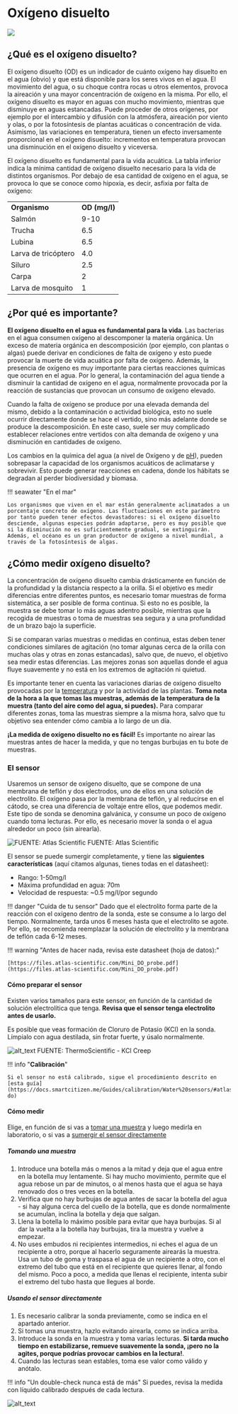 # Oxígeno disuelto

![](/assets/images/education/es/OD.jpg)

## ¿Qué es el oxígeno disuelto?

El oxígeno disuelto (OD) es un indicador de cuánto oxígeno hay disuelto en el agua (obvio) y que está disponible para los seres vivos en el agua. El movimiento del agua, o su choque contra rocas u otros elementos, provoca la aireación y una mayor concentración de oxígeno en la misma. Por ello, el oxígeno disuelto es mayor en aguas con mucho movimiento, mientras que disminuye en aguas estancadas. Puede proceder de otros orígenes, por ejemplo por el intercambio y difusión con la atmósfera, aireación por viento y olas, o por la fotosíntesis de plantas acuáticas o concentración de vida. Asimismo, las variaciones en temperatura, tienen un efecto inversamente proporcional en el oxígeno disuelto: incrementos en temperatura provocan una disminución en el oxígeno disuelto y viceversa.

El oxígeno disuelto es fundamental para la vida acuática. La tabla inferior indica la mínima cantidad de oxígeno disuelto necesario para la vida de distintos organismos. Por debajo de esa cantidad de oxígeno en el agua, se provoca lo que se conoce como hipoxia,  es decir, asfixia por falta de oxígeno:

<table>
  <tr>
   <td><strong>Organismo</strong>
   </td>
   <td><strong>OD (mg/l)</strong>
   </td>
  </tr>
  <tr>
   <td>Salmón
   </td>
   <td>9-10
   </td>
  </tr>
  <tr>
   <td>Trucha
   </td>
   <td>6.5
   </td>
  </tr>
  <tr>
   <td>Lubina
   </td>
   <td>6.5
   </td>
  </tr>
  <tr>
   <td>Larva de tricóptero
   </td>
   <td>4.0
   </td>
  </tr>
  <tr>
   <td>Siluro
   </td>
   <td>2.5
   </td>
  </tr>
  <tr>
   <td>Carpa
   </td>
   <td>2
   </td>
  </tr>
  <tr>
   <td>Larva de mosquito
   </td>
   <td>1
   </td>
  </tr>
</table>

## ¿Por qué es importante?

**El oxígeno disuelto en el agua es fundamental para la vida**. Las bacterias en el agua consumen oxígeno al descomponer la materia orgánica. Un exceso de materia orgánica en descomposición (por ejemplo, con plantas o algas) puede derivar en condiciones de falta de oxígeno y esto puede provocar la muerte de vida acuática por falta de oxígeno. Además, la presencia de oxígeno es muy importante para ciertas reacciones químicas que ocurren en el agua. Por lo general, la contaminación del agua tiende a disminuir la cantidad de oxígeno en el agua, normalmente provocada por la reacción de sustancias que provocan un consumo de oxígeno elevado.

Cuando la falta de oxígeno se produce por una elevada demanda del mismo, debido a la contaminación o actividad biológica, esto no suele ocurrir directamente donde se hace el vertido, sino más adelante donde se produce la descomposición. En este caso, suele ser muy complicado establecer relaciones entre vertidos con alta demanda de oxígeno y una disminución en cantidades de oxígeno.

Los cambios en la química del agua (a nivel de Oxígeno y de [pH](../pH)), pueden sobrepasar la capacidad de los organismos acuáticos de aclimatarse y sobrevivir. Esto puede generar reacciones en cadena, donde los hábitats se degradan al perder biodiversidad y biomasa.

!!! seawater "En el mar"

    Los organismos que viven en el mar están generalmente aclimatados a un porcentaje concreto de oxígeno. Las fluctuaciones en este parámetro por tanto pueden tener efectos devastadores: si el oxígeno disuelto desciende, algunas especies podrán adaptarse, pero es muy posible que si la disminución no es suficientemente gradual, se extinguirán. Además, el océano es un gran productor de oxígeno a nivel mundial, a través de la fotosíntesis de algas.

## ¿Cómo medir oxígeno disuelto?

La concentración de oxígeno disuelto cambia drásticamente en función de la profundidad y la distancia respecto a la orilla. Si el objetivo es medir diferencias entre diferentes puntos, es necesario tomar muestras de forma sistemática, a ser posible de forma continua. Si esto no es posible, la muestra se debe tomar lo más aguas adentro posible, mientras que la recogida de muestras o toma de muestras sea segura y a una profundidad de un brazo bajo la superficie.

Si se comparan varias muestras o medidas en continua, estas deben tener condiciones similares de agitación (no tomar algunas cerca de la orilla con muchas olas y otras en zonas estancadas), salvo que, de nuevo, el objetivo sea medir estas diferencias. Las mejores zonas son aquellas donde el agua fluye suavemente y no está en los extremos de agitación ni quietud.

Es importante tener en cuenta las variaciones diarias de oxígeno disuelto provocadas por la [temperatura](../T) y por la actividad de las plantas. **Toma nota de la hora a la que tomas las muestras, además de la temperatura de la muestra (tanto del aire como del agua, si puedes).** Para comparar diferentes zonas, toma las muestras siempre a la misma hora, salvo que tu objetivo sea entender cómo cambia a lo largo de un día.

**¡La medida de oxígeno disuelto no es fácil!** Es importante no airear las muestras antes de hacer la medida, y que no tengas burbujas en tu bote de muestras. 

### El sensor

Usaremos un sensor de oxígeno disuelto, que se compone de una membrana de teflón y dos electrodos, uno de ellos en una solución de electrolito. El oxígeno pasa por la membrana de teflón, y  al reducirse en el cátodo, se crea una diferencia de voltaje entre ellos, que podemos medir. Este tipo de sonda se denomina galvánica, y consume un poco de oxígeno cuando toma lecturas. Por ello, es necesario mover la sonda o el agua alrededor un poco (sin airearla). 

![](/assets/images/education/es/DO_Sensor.jpg "FUENTE: Atlas Scientific")
FUENTE: Atlas Scientific

El sensor se puede sumergir completamente, y tiene las **siguientes características** (aquí citamos algunas, tienes todas en el datasheet):

* Rango: 1-50mg/l
* Máxima profundidad en agua: 70m
* Velocidad de respuesta: ~0.5 mg/l/por segundo

!!! danger "Cuida de tu sensor"
    Dado que el electrolito forma parte de la reacción con el oxígeno dentro de la sonda, este se consume a lo largo del tiempo. Normalmente, tarda unos 6 meses hasta que el electrolito se agote. Por ello, se recomienda reemplazar la solución de electrolito y la membrana de teflón cada 6-12 meses.

!!! warning "Antes de hacer nada, revisa este datasheet (hoja de datos):"

    [https://files.atlas-scientific.com/Mini_DO_probe.pdf](https://files.atlas-scientific.com/Mini_DO_probe.pdf)

#### Cómo preparar el sensor

Existen varios tamaños para este sensor, en función de la cantidad de solución electrolítica que tenga. **Revisa que el sensor tenga electrolito antes de usarlo.**

Es posible que veas formación de Cloruro de Potasio (KCl) en la sonda. Límpialo con agua destilada, sin frotar fuerte, y úsalo normalmente.

![alt_text](/assets/images/education/es/creep.png "FUENTE: ThermoScientific - KCl Creep")
FUENTE: ThermoScientific - KCl Creep

!!! info "**Calibración**"

    Si el sensor no está calibrado, sigue el procedimiento descrito en [esta guía](https://docs.smartcitizen.me/Guides/calibration/Water%20sensors/#atlas-do)


#### Cómo medir

Elige, en función de si vas a [tomar una muestra](#tomando-una-muestra) y luego medirla en laboratorio, o si vas a [sumergir el sensor directamente](#usando-el-sensor-directamente)

##### Tomando una muestra

1. Introduce una botella más o menos a la mitad y deja que el agua entre en la botella muy lentamente. Si hay mucho movimiento, permite que el agua rebose un par de minutos, o al menos hasta que el agua se haya renovado dos o tres veces en la botella.
2. Verifica que no hay burbujas de agua antes de sacar la botella del agua -  si hay alguna cerca del cuello de la botella, que es donde normalmente se acumulan, inclina la botella y deja que salgan.
3. Llena la botella lo máximo posible para evitar que haya burbujas. Si al dar la vuelta a la botella hay burbujas, tira la muestra y vuelve a empezar.
4. No uses embudos ni recipientes intermedios, ni eches el agua de un recipiente a otro, porque al hacerlo seguramente airearás la muestra. Usa un tubo de goma y traspasa el agua de un recipiente a otro, con el extremo del tubo que está en el recipiente que quieres llenar, al fondo del mismo. Poco a poco, a medida que llenas el recipiente, intenta subir el extremo del tubo hasta que llegues al borde.

##### Usando el sensor directamente

1. Es necesario calibrar la sonda previamente, como se indica en el apartado anterior.
2. Si tomas una muestra, hazlo evitando airearla, como se indica arriba.
3. Introduce la sonda en la muestra y toma varias lecturas. **Si tarda mucho tiempo en estabilizarse, remueve suavemente la sonda, ¡pero no la agites, porque podrías provocar cambios en la lectura!**.
4. Cuando las lecturas sean estables, toma ese valor como válido y anótalo. 

!!! info "Un double-check nunca está de más"
    Si puedes, revisa la medida con líquido calibrado después de cada lectura.

![alt_text](/assets/images/education/es/do_method.png "Cómo medir en aguas turbulentas")


